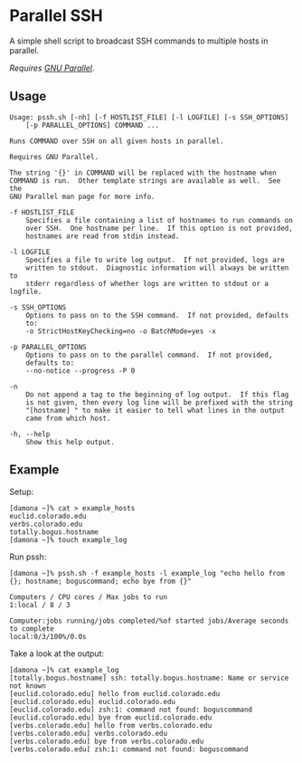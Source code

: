 # Parallel SSH

A simple shell script to broadcast SSH commands to multiple hosts in parallel.

*Requires [GNU Parallel](http://www.gnu.org/software/parallel/)*.

## Usage

    Usage: pssh.sh [-nh] [-f HOSTLIST_FILE] [-l LOGFILE] [-s SSH_OPTIONS]
        [-p PARALLEL_OPTIONS] COMMAND ...
    
    Runs COMMAND over SSH on all given hosts in parallel.
    
    Requires GNU Parallel.

    The string '{}' in COMMAND will be replaced with the hostname when
    COMMAND is run.  Other template strings are available as well.  See the
    GNU Parallel man page for more info.
    
    -f HOSTLIST_FILE
        Specifies a file containing a list of hostnames to run commands on
        over SSH.  One hostname per line.  If this option is not provided,
        hostnames are read from stdin instead.
    
    -l LOGFILE
        Specifies a file to write log output.  If not provided, logs are
        written to stdout.  Diagnostic information will always be written to
        stderr regardless of whether logs are written to stdout or a logfile.
    
    -s SSH_OPTIONS
        Options to pass on to the SSH command.  If not provided, defaults
        to:
        -o StrictHostKeyChecking=no -o BatchMode=yes -x
    
    -p PARALLEL_OPTIONS
        Options to pass on to the parallel command.  If not provided,
        defaults to:
        --no-notice --progress -P 0
    
    -n
        Do not append a tag to the beginning of log output.  If this flag
        is not given, then every log line will be prefixed with the string
        "[hostname] " to make it easier to tell what lines in the output
        came from which host.
    
    -h, --help
        Show this help output.

## Example

Setup:

    [damona ~]% cat > example_hosts
    euclid.colorado.edu
    verbs.colorado.edu
    totally.bogus.hostname
    [damona ~]% touch example_log

Run pssh:

    [damona ~]% pssh.sh -f example_hosts -l example_log "echo hello from {}; hostname; boguscommand; echo bye from {}"
    
    Computers / CPU cores / Max jobs to run
    1:local / 8 / 3
    
    Computer:jobs running/jobs completed/%of started jobs/Average seconds to complete
    local:0/3/100%/0.0s 

Take a look at the output:

    [damona ~]% cat example_log 
    [totally.bogus.hostname] ssh: totally.bogus.hostname: Name or service not known
    [euclid.colorado.edu] hello from euclid.colorado.edu
    [euclid.colorado.edu] euclid.colorado.edu
    [euclid.colorado.edu] zsh:1: command not found: boguscommand
    [euclid.colorado.edu] bye from euclid.colorado.edu
    [verbs.colorado.edu] hello from verbs.colorado.edu
    [verbs.colorado.edu] verbs.colorado.edu
    [verbs.colorado.edu] bye from verbs.colorado.edu
    [verbs.colorado.edu] zsh:1: command not found: boguscommand
    
